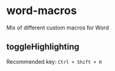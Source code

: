 # word-macros
Mix of different custom macros for Word


## toggleHighlighting

Recommended key: `Ctrl + Shift + H`
